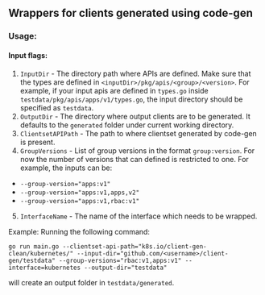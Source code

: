 ## Wrappers for clients generated using code-gen

### Usage:

#### Input flags:

1. `InputDir` - The directory path where APIs are defined. Make sure that the types are defined in `<inputDir>/pkg/apis/<group>/<version>`. For example, if your input apis are defined in `types.go` inside `testdata/pkg/apis/apps/v1/types.go`, the input directory should be specified as `testdata`.
2. `OutputDir` - The directory where output clients are to be generated. It defaults to the `generated` folder under current working directory.
3. `ClientsetAPIPath` - The path to where clientset generated by code-gen is present.
4. `GroupVersions` - List of group versions in the format `group:version`. For now the number of versions that can defined is restricted to one. For example, the inputs can be: 
- `--group-version="apps:v1"`
- `--group-version="apps:v1,apps,v2"`
- `--group-version="apps:v1,rbac:v1"`
5. `InterfaceName` - The name of the interface which needs to be wrapped.

Example:
Running the following command:

```
go run main.go --clientset-api-path="k8s.io/client-gen-clean/kubernetes/" --input-dir="github.com/<username>/client-gen/testdata" --group-versions="rbac:v1,apps:v1" --interface=kubernetes --output-dir="testdata"
```

will create an output folder in `testdata/generated`.